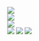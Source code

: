 ![](https://img.shields.io/badge/C-00599C?style=for-the-badge&logo=c&logoColor=white) <br /> <!-- C Language Badge -->
![](https://img.shields.io/badge/C%2B%2B-00599C?style=for-the-badge&logo=c%2B%2B&logoColor=white) <br /> <!-- C++ Language Badge -->
![](https://img.shields.io/badge/JavaScript-F7DF1E?style=for-the-badge&logo=javascript&logoColor=black) <br /> <!-- JS Language Badge -->
![](https://img.shields.io/badge/Shell_Script-121011?style=for-the-badge&logo=gnu-bash&logoColor=white) <!-- Shellscript Language Badge -->
![](https://img.shields.io/badge/SQLite-07405E?style=for-the-badge&logo=sqlite&logoColor=white) <!-- SQLite Language Badge -->
![]( https://img.shields.io/badge/Swift-FA7343?style=for-the-badge&logo=swift&logoColor=white) <!-- Swift Language Badge -->
